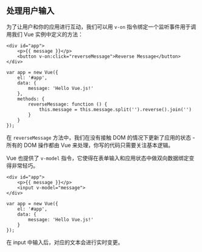 处理用户输入
---

为了让用户和你的应用进行互动，我们可以用 `v-on` 指令绑定一个监听事件用于调用我们 Vue 实例中定义的方法：
```
<div id="app">
    <p>{{ message }}</p>
    <button v-on:click="reverseMessage">Reverse Message</button>
</div>
```

```
var app = new Vue({
    el: '#app',
    data: {
        message: 'Hello Vue.js!'
    },
    methods: {
        reverseMessage: function () {
            this.message = this.message.split('').reverse().join('')
        }
    }
});
```

在 `reverseMessage` 方法中，我们在没有接触 DOM 的情况下更新了应用的状态 - 所有的 DOM 操作都由 Vue 来处理，你写的代码只需要关注基本逻辑。

Vue 也提供了 `v-model` 指令，它使得在表单输入和应用状态中做双向数据绑定变得非常轻巧。
```
<div id="app">
    <p>{{ message }}</p>
    <input v-model="message">
</div>
```

```
var app = new Vue({
    el: '#app',
    data: {
        message: 'Hello Vue.js!'
    }
});
```
在 input 中输入后，对应的文本会进行实时变更。